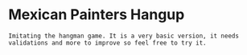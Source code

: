 # Mexican Painters Hangup
~~~~
Imitating the hangman game. It is a very basic version, it needs validations and more to improve so feel free to try it.
